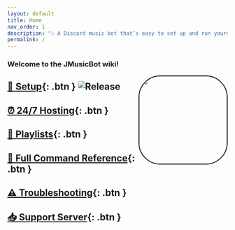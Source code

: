 ```yaml
---
layout: default
title: Home
nav_order: 1
description: "🎶 A Discord music bot that’s easy to set up and run yourself!"
permalink: /
---
```


### Welcome to the **JMusicBot** wiki!

<img align="right" src="https://jmusicbot.com/images/logo.png" style="border:2px solid;border-radius:50px;" height="200" width="200">

## [🔢 Setup](/setup){: .btn } ![Release](https://img.shields.io/github/release/jagrosh/MusicBot.svg)

## [⏰ 24/7 Hosting](/hosting){: .btn }

## [📃 Playlists](/playlists){: .btn }

## [📜 Full Command Reference](/commands){: .btn }

## [⚠ Troubleshooting](/troubleshooting){: .btn }

## [📥 Support Server](https://discord.gg/0p9LSGoRLu6Pet0k){: .btn }
